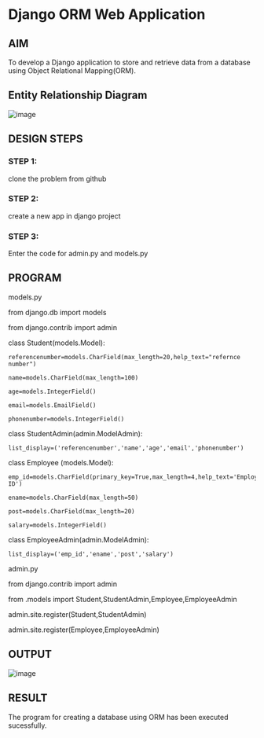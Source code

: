 # Django ORM Web Application

## AIM
To develop a Django application to store and retrieve data from a database using Object Relational Mapping(ORM).

## Entity Relationship Diagram
![image](https://github.com/SAIDARSHINI27072005/django-orm-app/assets/147474227/e3c6fa1b-ae67-4ddf-9de7-41cbd6e9b53c)


## DESIGN STEPS

### STEP 1:
clone the problem from github
### STEP 2:
create a new app in django project
### STEP 3:
Enter the code for admin.py and models.py

## PROGRAM

models.py

from django.db import models

from django.contrib import admin

class Student(models.Model):

    referencenumber=models.CharField(max_length=20,help_text="refernce number")
    
    name=models.CharField(max_length=100)
    
    age=models.IntegerField()
    
    email=models.EmailField()
    
    phonenumber=models.IntegerField()

class StudentAdmin(admin.ModelAdmin):

    list_display=('referencenumber','name','age','email','phonenumber')

class Employee (models.Model):

    emp_id=models.CharField(primary_key=True,max_length=4,help_text='Employee ID')
    
    ename=models.CharField(max_length=50)
    
    post=models.CharField(max_length=20)
    
    salary=models.IntegerField()

class EmployeeAdmin(admin.ModelAdmin):

    list_display=('emp_id','ename','post','salary')

admin.py

from django.contrib import admin

from .models import Student,StudentAdmin,Employee,EmployeeAdmin

admin.site.register(Student,StudentAdmin)

admin.site.register(Employee,EmployeeAdmin)


## OUTPUT

![image](https://github.com/SAIDARSHINI27072005/django-orm-app/assets/147474227/1f16f3f5-0bb5-486a-8c3c-8b9b27b86511)




## RESULT
The program for creating a database using ORM has been executed sucessfully.
